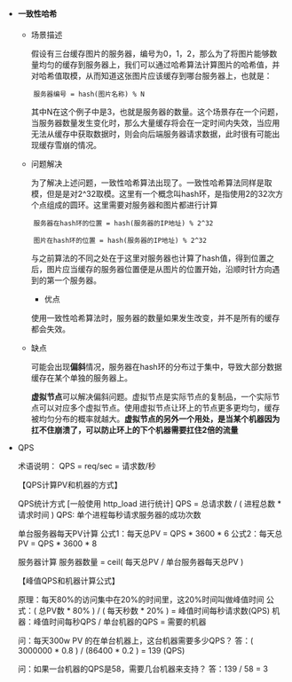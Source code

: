 + #### 一致性哈希

  + 场景描述

    ​	假设有三台缓存图片的服务器，编号为0，1，2，那么为了将图片能够数量均匀的缓存到服务器上，我们可以通过哈希算法计算图片的哈希值，并对哈希值取模，从而知道这张图片应该缓存到哪台服务器上，也就是：

    ​	`服务器编号 = hash(图片名称) % N`

    ​	其中N在这个例子中是3，也就是服务器的数量。这个场景存在一个问题，当服务器数量发生变化时，那么大量缓存将会在一定时间内失效，当应用无法从缓存中获取数据时，则会向后端服务器请求数据，此时很有可能出现缓存雪崩的情况。

  + 问题解决

    ​	为了解决上述问题，一致性哈希算法出现了。一致性哈希算法同样是取模，但是是对2^32取模。这里有一个概念叫hash环，是指使用2的32次方个点组成的圆环。这里需要对服务器和图片都进行计算

    ​	`服务器在hash环的位置 = hash(服务器的IP地址) % 2^32`

    ​	`图片在hash环的位置 = hash(服务器的IP地址) % 2^32`

    ​	与之前算法的不同之处在于这里对服务器也计算了hash值，得到位置之后，图片应当缓存的服务器位置便是从图片的位置开始，沿顺时针方向遇到的第一个服务器。

    + 优点

    ​	使用一致性哈希算法时，服务器的数量如果发生改变，并不是所有的缓存都会失效。

  + 缺点

    ​	可能会出现**偏斜**情况，服务器在hash环的分布过于集中，导致大部分数据缓存在某个单独的服务器上。

    ​	**虚拟节点**可以解决偏斜问题。虚拟节点是实际节点的复制品，一个实际节点可以对应多个虚拟节点。使用虚拟节点让环上的节点更多更均匀，缓存被均匀分布的概率就越大。**虚拟节点的另外一个用处，是当某个机器因为扛不住崩溃了，可以防止环上的下个机器需要扛住2倍的流量**
  
+ QPS

  术语说明：
  QPS = req/sec = 请求数/秒

  【QPS计算PV和机器的方式】

  QPS统计方式 [一般使用 http_load 进行统计]
  QPS = 总请求数 / ( 进程总数 *   请求时间 )
  QPS: 单个进程每秒请求服务器的成功次数

  单台服务器每天PV计算
  公式1：每天总PV = QPS * 3600 * 6
  公式2：每天总PV = QPS * 3600 * 8

  服务器计算
  服务器数量 =   ceil( 每天总PV / 单台服务器每天总PV )

  【峰值QPS和机器计算公式】

  原理：每天80%的访问集中在20%的时间里，这20%时间叫做峰值时间
  公式：( 总PV数 * 80% ) / ( 每天秒数 * 20% ) = 峰值时间每秒请求数(QPS)
  机器：峰值时间每秒QPS / 单台机器的QPS   = 需要的机器

  问：每天300w PV 的在单台机器上，这台机器需要多少QPS？
  答：( 3000000 * 0.8 ) / (86400 * 0.2 ) = 139 (QPS)

  问：如果一台机器的QPS是58，需要几台机器来支持？
  答：139 / 58 = 3

